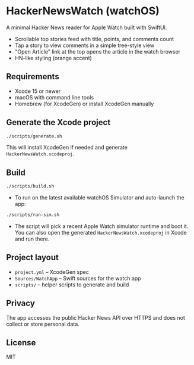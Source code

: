 # HackerNewsWatch (watchOS)

A minimal Hacker News reader for Apple Watch built with SwiftUI.

- Scrollable top stories feed with title, points, and comments count
- Tap a story to view comments in a simple tree-style view
- "Open Article" link at the top opens the article in the watch browser
- HN-like styling (orange accent)

## Requirements
- Xcode 15 or newer
- macOS with command line tools
- Homebrew (for XcodeGen) or install XcodeGen manually

## Generate the Xcode project

```bash
./scripts/generate.sh
```

This will install XcodeGen if needed and generate `HackerNewsWatch.xcodeproj`.

## Build

```bash
./scripts/build.sh
```

- To run on the latest available watchOS Simulator and auto-launch the app:

```bash
./scripts/run-sim.sh
```

- The script will pick a recent Apple Watch simulator runtime and boot it. You can also open the generated `HackerNewsWatch.xcodeproj` in Xcode and run there.

## Project layout
- `project.yml` – XcodeGen spec
- `Sources/WatchApp` – Swift sources for the watch app
- `scripts/` – helper scripts to generate and build

## Privacy
The app accesses the public Hacker News API over HTTPS and does not collect or store personal data.

## License
MIT
